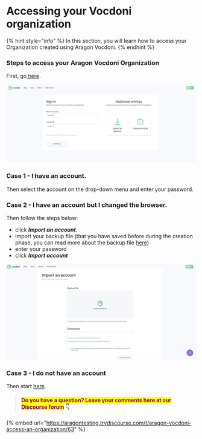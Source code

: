 # Accessing your Vocdoni organization

{% hint style="info" %}
In this section, you will learn how to access your Organization created using Aragon Vocdoni.
{% endhint %}

### Steps to access your Aragon Vocdoni Organization

&#x20;First, go[ here](ttps://vocdoni.app/login/).

![](<../../../.gitbook/assets/Schermata 2022-03-08 alle 08.55.50.png>)

### **Case 1 - I have an account.**

Then select the account on the drop-down menu and enter your password.

### **Case 2 - I have an account but I changed the browser.**

Then follow the steps below:

* click _**Import an account**_.
* import your backup file (that you have saved before during the creation phase, you can read more about the backup file [here](navigating-your-vocdoni-organization/))
* enter your password
* click _**Import account**_

![](<../../../.gitbook/assets/Schermata 2022-03-10 alle 10.55.48.png>)

### Case 3 - I **do not have** an account&#x20;

Then start [here](creating-a-vodconi-organization.md).



> #### <mark style="color:purple;">Do you have a question? Leave your comments here at our Discourse forum</mark> 👇

{% embed url="https://aragontesting.trydiscourse.com/t/aragon-vocdoni-access-an-organization/63" %}
